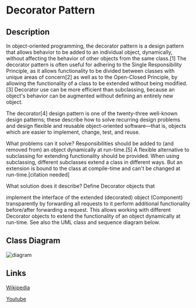 # Decorator Pattern

## Description 
In object-oriented programming, the decorator pattern is a design pattern that allows behavior to be added to an individual object, dynamically, without affecting the behavior of other objects from the same class.[1] The decorator pattern is often useful for adhering to the Single Responsibility Principle, as it allows functionality to be divided between classes with unique areas of concern[2] as well as to the Open-Closed Principle, by allowing the functionality of a class to be extended without being modified.[3] Decorator use can be more efficient than subclassing, because an object's behavior can be augmented without defining an entirely new object.

The decorator[4] design pattern is one of the twenty-three well-known design patterns; these describe how to solve recurring design problems and design flexible and reusable object-oriented software—that is, objects which are easier to implement, change, test, and reuse.

What problems can it solve?
Responsibilities should be added to (and removed from) an object dynamically at run-time.[5]
A flexible alternative to subclassing for extending functionality should be provided.
When using subclassing, different subclasses extend a class in different ways. But an extension is bound to the class at compile-time and can't be changed at run-time.[citation needed]

What solution does it describe?
Define Decorator objects that

implement the interface of the extended (decorated) object (Component) transparently by forwarding all requests to it
perform additional functionality before/after forwarding a request.
This allows working with different Decorator objects to extend the functionality of an object dynamically at run-time.
See also the UML class and sequence diagram below.

## Class Diagram
![diagram](https://upload.wikimedia.org/wikipedia/commons/thumb/e/e9/Decorator_UML_class_diagram.svg/1920px-Decorator_UML_class_diagram.svg.png)


## Links
[Wikipedia](https://en.wikipedia.org/wiki/Decorator_pattern)

[Youtube](https://www.youtube.com/watch?v=GCraGHx6gso)